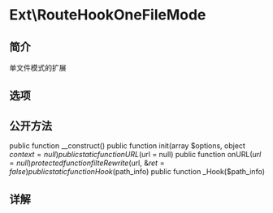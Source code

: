 # Ext\RouteHookOneFileMode

## 简介
单文件模式的扩展
## 选项

## 公开方法
public function __construct()
public function init(array $options, object $context = null)
public static function URL($url = null)
public function onURL($url = null)
protected function filteRewrite($url, &$ret = false)
public static function Hook($path_info)
public function _Hook($path_info)

## 详解

    
